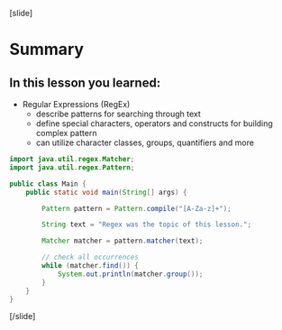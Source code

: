 [slide]

# Summary

## In this lesson you learned:

- Regular Expressions (RegEx)
    - describe patterns for searching through text
    - define special characters, operators and constructs for building complex pattern
    - can utilize character classes, groups, quantifiers and more

```java live no-template
import java.util.regex.Matcher;
import java.util.regex.Pattern;

public class Main {
    public static void main(String[] args) {

        Pattern pattern = Pattern.compile("[A-Za-z]+");

        String text = "Regex was the topic of this lesson.";

        Matcher matcher = pattern.matcher(text);

        // check all occurrences
        while (matcher.find()) {
            System.out.println(matcher.group());
        }
    }
}
```

[/slide]